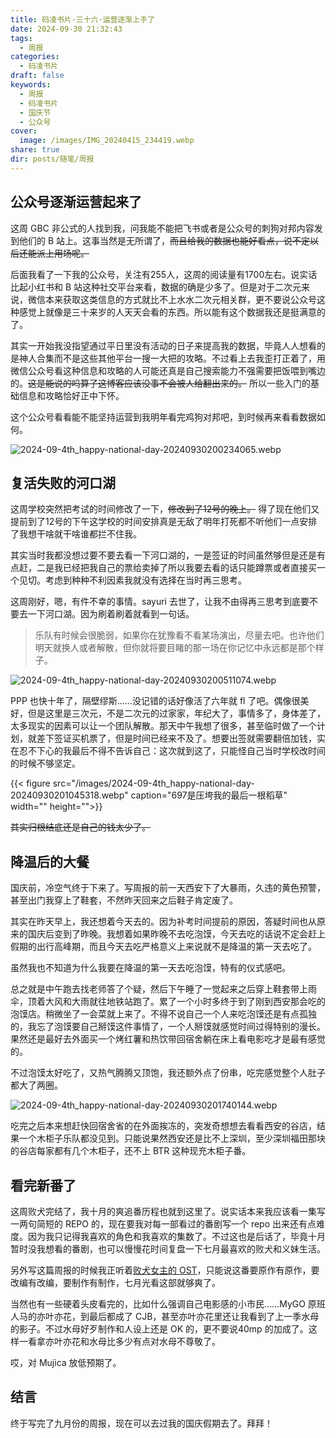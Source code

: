 ```yaml
---
title: 码凌书片·三十六·运营逐渐上手了
date: 2024-09-30 21:32:43
tags:
  - 周报
categories:
  - 码凌书片
draft: false
keywords:
  - 周报
  - 码凌书片
  - 国庆节
  - 公众号
cover:
  image: /images/IMG_20240415_234419.webp
share: true
dir: posts/随笔/周报
---
```


## 公众号逐渐运营起来了

这周 GBC 非公式的人找到我，问我能不能把飞书或者是公众号的刺狗对邦内容发到他们的 B 站上。这事当然是无所谓了，~~而且给我的数据也能好看点，说不定以后还能派上用场呢。~~

后面我看了一下我的公众号，关注有255人，这周的阅读量有1700左右。说实话比起小红书和 B 站这种社交平台来看，数据的确是少多了。但是对于二次元来说，微信本来获取这类信息的方式就比不上水水二次元相关群，更不要说公众号这种感觉上就像是三十来岁的人天天会看的东西。所以能有这个数据我还是挺满意的了。

其实一开始我没指望通过平日里没有活动的日子来提高我的数据，毕竟人人想看的是神人合集而不是这些其他平台一搜一大把的攻略。不过看上去我歪打正着了，用微信公众号看这种信息和攻略的人可能还真是自己搜索能力不强需要把饭喂到嘴边的。~~这是能说的吗算了这博客应该没事不会被人给翻出来的。~~ 所以一些入门的基础信息和攻略恰好正中下怀。

这个公众号看看能不能坚持运营到我明年看完鸡狗对邦吧，到时候再来看看数据如何。

![2024-09-4th_happy-national-day-20240930200234065.webp](/images/2024-09-4th_happy-national-day-20240930200234065.webp)

## 复活失败的河口湖

这周学校突然把考试的时间修改了一下，~~修改到了12号的晚上。~~ 得了现在他们又提前到了12号的下午这学校的时间安排真是无敌了明年打死都不听他们一点安排了我想干啥就干啥谁都拦不住我。

其实当时我都没想过要不要去看一下河口湖的，一是签证的时间虽然够但是还是有点赶，二是我已经把我自己的票给卖掉了所以我要去看的话只能蹲票或者直接买一个见切。考虑到种种不利因素我就没有选择在当时再三思考。

这周刚好，嗯，有件不幸的事情。sayuri 去世了，让我不由得再三思考到底要不要去一下河口湖。因为刷着刷着就看到一句话。

> 乐队有时候会很脆弱，如果你在犹豫看不看某场演出，尽量去吧。也许他们明天就换人或者解散，但你就将要目睹的那一场在你记忆中永远都是那个样子。

![2024-09-4th_happy-national-day-20240930200511074.webp](/images/2024-09-4th_happy-national-day-20240930200511074.webp)

PPP 也快十年了，隔壁缪斯……没记错的话好像活了六年就 fl 了吧。偶像很美好，但是这里是三次元，不是二次元的过家家，年纪大了，事情多了，身体差了，太多现实的因素可以让一个团队解散。那天中午我想了很多，甚至临时做了一个计划，就差下签证买机票了，但是时间已经来不及了。想要出签就需要翻倍加钱，实在忍不下心的我最后不得不告诉自己：这次就到这了，只能怪自己当时学校改时间的时候不够坚定。

{{< figure src="/images/2024-09-4th_happy-national-day-20240930201045318.webp" caption="697是压垮我的最后一根稻草" width="" height="">}}

~~其实归根结底还是自己的钱太少了。~~

## 降温后的大餐

国庆前，冷空气终于下来了。写周报的前一天西安下了大暴雨，久违的黄色预警，甚至出门我穿上了鞋套，不然昨天回来之后鞋子肯定废了。

其实在昨天早上，我还想着今天去的。因为补考时间提前的原因，答疑时间也从原来的国庆后变到了昨晚。我想着如果昨晚不去吃泡馍，今天去吃的话说不定会赶上假期的出行高峰期，而且今天去吃严格意义上来说就不是降温的第一天去吃了。

虽然我也不知道为什么我要在降温的第一天去吃泡馍，特有的仪式感吧。

总之就是中午跑去找老师答了个疑，然后下午睡了一觉起来之后穿上鞋套带上雨伞，顶着大风和大雨就往地铁站跑了。累了一个小时多终于到了刚到西安那会吃的泡馍店。稍微坐了一会菜就上来了。不得不说自己一个人来吃泡馍还是有点孤独的，我忘了泡馍要自己掰馍这件事情了，一个人掰馍就感觉时间过得特别的漫长。果然还是最好去外面买一个烤红薯和热饮带回宿舍躺在床上看电影吃才是最有感觉的。

不过泡馍太好吃了，又热气腾腾又顶饱，我还额外点了份串，吃完感觉整个人肚子都大了两圈。

![2024-09-4th_happy-national-day-20240930201740144.webp](/images/2024-09-4th_happy-national-day-20240930201740144.webp)

吃完之后本来想赶快回宿舍省的在外面挨冻的，突发奇想想去看看西安的谷店，结果一个木柜子乐队都没见到。只能说果然西安还是比不上深圳，至少深圳福田那块的谷店每家都有几个木柜子，还不上 BTR 这种现充木柜子番。

## 看完新番了

这周败犬完结了，我十月的爽追番历程也就到这里了。说实话本来我应该看一集写一两句简短的 REPO 的，现在要我对每一部看过的番剧写一个 repo 出来还有点难度。因为我只记得我喜欢的角色和我喜欢的集数了。不过这也是后话了，毕竟十月暂时没我想看的番剧，也可以慢慢花时间复盘一下七月最喜欢的败犬和义妹生活。

另外写这篇周报的时候我正听着[败犬女主的 OST](https://www.bilibili.com/video/BV1ypsfebEsp)，只能说这番要原作有原作，要改编有改编，要制作有制作，七月光看这部就够爽了。

当然也有一些硬着头皮看完的，比如什么强调自己电影感的小市民……MyGO 原班人马的亦叶亦花，到最后都成了 CJB，甚至亦叶亦花里还让我看到了上一季水母的影子。不过水母好歹制作和人设上还是 OK 的，更不要说40mp 的加成了。这样一看拿亦叶亦花和水母比多少有点对水母不尊敬了。

哎，对 Mujica 放低预期了。

## 结言

终于写完了九月份的周报，现在可以去过我的国庆假期去了。拜拜！